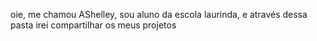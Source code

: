 oie, me chamou AShelley, sou aluno da escola laurinda, e através dessa pasta irei compartilhar os  meus projetos 
